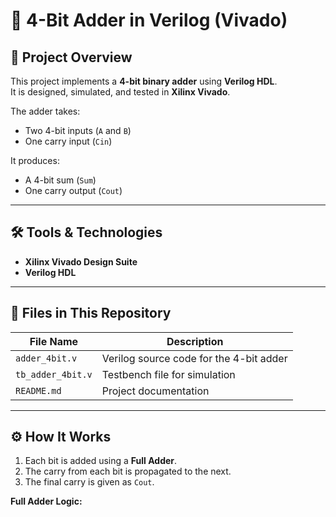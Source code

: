 # 🔢 4-Bit Adder in Verilog (Vivado)

## 📌 Project Overview
This project implements a **4-bit binary adder** using **Verilog HDL**.  
It is designed, simulated, and tested in **Xilinx Vivado**.

The adder takes:
- Two 4-bit inputs (`A` and `B`)
- One carry input (`Cin`)

It produces:
- A 4-bit sum (`Sum`)
- One carry output (`Cout`)

---

## 🛠 Tools & Technologies
- **Xilinx Vivado Design Suite**
- **Verilog HDL**

---

## 📂 Files in This Repository
| File Name           | Description |
|---------------------|-------------|
| `adder_4bit.v`      | Verilog source code for the 4-bit adder |
| `tb_adder_4bit.v`   | Testbench file for simulation |
| `README.md`         | Project documentation |

---

## ⚙ How It Works
1. Each bit is added using a **Full Adder**.
2. The carry from each bit is propagated to the next.
3. The final carry is given as `Cout`.

**Full Adder Logic:**
